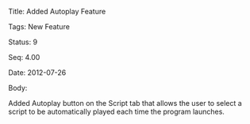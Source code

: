 Title:  Added Autoplay Feature

Tags:   New Feature

Status: 9

Seq:    4.00

Date:   2012-07-26

Body:

Added Autoplay button on the Script tab that allows the user to select a script to be automatically played each time the program launches.
